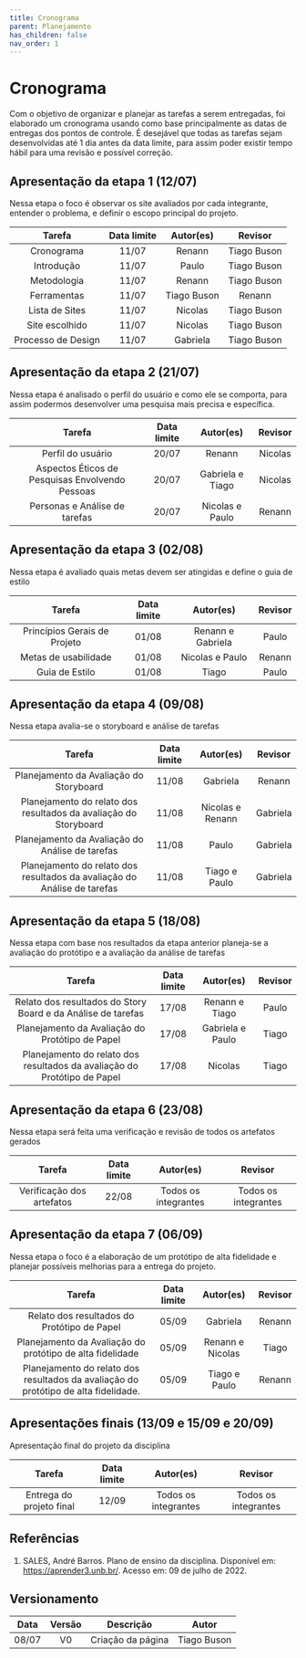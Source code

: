 ```yaml
---
title: Cronograma
parent: Planejamento
has_children: false
nav_order: 1
---
```


# Cronograma 

Com o objetivo de organizar e planejar as tarefas a serem entregadas, foi elaborado um cronograma usando como base principalmente as datas de entregas dos pontos de controle. É desejável que todas as tarefas sejam desenvolvidas até 1 dia antes da data limite, para assim poder existir tempo hábil para uma revisão e possível correção.

## Apresentação da etapa 1 (12/07)

Nessa etapa o foco é observar os site avaliados por cada integrante, entender o problema, e definir o escopo principal do projeto.

| Tarefa  | Data limite |     Autor(es)     |    Revisor    |
|:-------:|:-----------:|:-----------------:|:-------------:|
| Cronograma |   11/07   | Renann | Tiago Buson |
| Introdução |   11/07   | Paulo | Tiago Buson |
| Metodologia |   11/07   | Renann | Tiago Buson |
| Ferramentas |   11/07   | Tiago Buson | Renann |
| Lista de Sites  |   11/07   | Nicolas | Tiago Buson |
| Site escolhido |   11/07   | Nicolas | Tiago Buson |
| Processo de Design |   11/07   | Gabriela | Tiago Buson |

## Apresentação da etapa 2 (21/07)
Nessa etapa é analisado o perfil do usuário e como ele se comporta, para assim podermos desenvolver uma pesquisa mais precisa e específica.

| Tarefa  | Data limite |     Autor(es)     |    Revisor    |
|:-------:|:-----------:|:-----------------:|:-------------:|
| Perfil do usuário |   20/07  | Renann | Nicolas |
| Aspectos Éticos de Pesquisas Envolvendo Pessoas |   20/07   | Gabriela e Tiago | Nicolas |
| Personas e Análise de tarefas |   20/07   | Nicolas e Paulo | Renann |

## Apresentação da etapa 3 (02/08)

Nessa etapa é avaliado quais metas devem ser atingidas e define o guia de estilo

| Tarefa  | Data limite |     Autor(es)     |    Revisor    |
|:-------:|:-----------:|:-----------------:|:-------------:|
| Princípios Gerais de Projeto |   01/08  | Renann e Gabriela | Paulo |
| Metas de usabilidade |   01/08   | Nicolas e Paulo | Renann |
| Guia de Estilo |   01/08   | Tiago | Paulo |

## Apresentação da etapa 4 (09/08)

Nessa etapa avalia-se o storyboard e análise de tarefas

| Tarefa  | Data limite |     Autor(es)     |    Revisor    |
|:-------:|:-----------:|:-----------------:|:-------------:|
| Planejamento da Avaliação do Storyboard |   11/08  | Gabriela  | Renann |
| Planejamento do relato dos resultados da avaliação do Storyboard |   11/08   | Nicolas e Renann | Gabriela |
| Planejamento da Avaliação do Análise de tarefas |   11/08   | Paulo | Gabriela |
| Planejamento do relato dos resultados da avaliação do Análise de tarefas |   11/08   | Tiago e Paulo | Gabriela |

## Apresentação da etapa 5 (18/08)

Nessa etapa com base nos resultados da etapa anterior planeja-se a avaliação do protótipo e a avaliação da análise de tarefas

| Tarefa  | Data limite |     Autor(es)     |    Revisor    |
|:-------:|:-----------:|:-----------------:|:-------------:|
| Relato dos resultados do Story Board e da Análise de tarefas |   17/08  | Renann e Tiago  | Paulo |
| Planejamento da Avaliação do Protótipo de Papel |   17/08   | Gabriela e Paulo | Tiago |
| Planejamento do relato dos resultados da avaliação do Protótipo de Papel |   17/08   | Nicolas | Tiago |

## Apresentação da etapa 6 (23/08)

Nessa etapa será feita uma verificação e revisão de todos os artefatos gerados 

| Tarefa  | Data limite |     Autor(es)     |    Revisor    |
|:-------:|:-----------:|:-----------------:|:-------------:|
| Verificação dos artefatos |   22/08  | Todos os integrantes  | Todos os integrantes |

## Apresentação da etapa 7 (06/09)

Nessa etapa o foco é a elaboração de um protótipo de alta fidelidade e planejar possíveis melhorias para a entrega do projeto.

| Tarefa  | Data limite |     Autor(es)     |    Revisor    |
|:-------:|:-----------:|:-----------------:|:-------------:|
| Relato dos resultados do Protótipo de Papel |   05/09  | Gabriela  |  Renann |
| Planejamento da Avaliação do protótipo de alta fidelidade |   05/09   | Renann e Nicolas | Tiago |
| Planejamento do relato dos resultados da avaliação do protótipo de alta fidelidade. |   05/09   | Tiago e Paulo | Renann |

## Apresentações finais (13/09 e 15/09 e 20/09)

Apresentação final do projeto da disciplina

| Tarefa  | Data limite |     Autor(es)     |    Revisor    |
|:-------:|:-----------:|:-----------------:|:-------------:|
| Entrega do projeto final |   12/09  | Todos os integrantes  | Todos os integrantes |

## Referências
1. SALES, André Barros. Plano de ensino da disciplina. Disponível em: <https://aprender3.unb.br/>. Acesso em: 09 de julho de 2022.

## Versionamento

| Data  | Versão |     Descrição     |    Autor    |
|:-----:|:------:|:-----------------:|:-----------:|
| 08/07 |   V0   | Criação da página | Tiago Buson |
